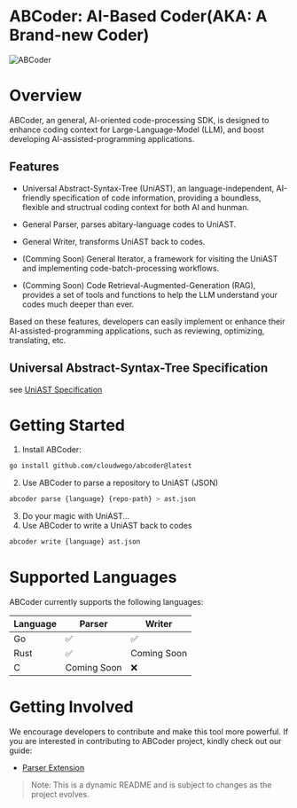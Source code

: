 # ABCoder: AI-Based Coder(AKA: A Brand-new Coder)

![ABCoder](images/ABCoder.png)

# Overview
ABCoder, an general, AI-oriented code-processing SDK, is designed to enhance coding context for Large-Language-Model (LLM), and boost developing AI-assisted-programming applications. 


## Features

-  Universal Abstract-Syntax-Tree (UniAST), an language-independent, AI-friendly specification of code information, providing a boundless, flexible and structrual coding context for both AI and hunman.
  
-  General Parser, parses abitary-language codes to UniAST.

-  General Writer, transforms UniAST back to codes.
  
- (Comming Soon) General Iterator, a framework for visiting the UniAST and implementing code-batch-processing workflows.

- (Comming Soon) Code Retrieval-Augmented-Generation (RAG), provides a set of tools and functions to help the LLM understand your codes much deeper than ever.

Based on these features, developers can easily implement or enhance their AI-assisted-programming applications, such as reviewing, optimizing, translating, etc.


## Universal Abstract-Syntax-Tree Specification

see [UniAST Specification](docs/uniast-zh.md)


# Getting Started

1. Install ABCoder:
```bash
go install github.com/cloudwego/abcoder@latest
```
2. Use ABCoder to parse a repository to UniAST (JSON)
```bash
abcoder parse {language} {repo-path} > ast.json
```
3. Do your magic with UniAST...
4. Use ABCoder to write a UniAST back to codes
```bash
abcoder write {language} ast.json
```


# Supported Languages

ABCoder currently supports the following languages:

| Language | Parser      | Writer      |
| -------- | ----------- | ----------- |
| Go       | ✅           | ✅           |
| Rust     | ✅           | Coming Soon |
| C        | Coming Soon | ❌           |



# Getting Involved

We encourage developers to contribute and make this tool more powerful. If you are interested in contributing to ABCoder
project, kindly check out our guide:
- [Parser Extension](docs/parser-zh.md)

> Note: This is a dynamic README and is subject to changes as the project evolves.
